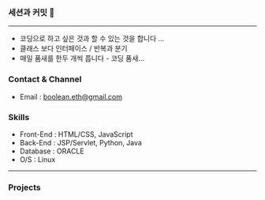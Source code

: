### 세션과 커밋  👋

<hr>

- 코딩으로 하고 싶은 것과 할 수 있는 것을 합니다 ...
- 클래스 보다 인터페이스 / 반복과 분기
- 매일 품새를 한두 개씩 풉니다 - 코딩 품새...

### Contact & Channel
- Email : boolean.eth@gmail.com
### Skills
- Front-End : HTML/CSS, JavaScript
- Back-End : JSP/Servlet, Python, Java
- Database : ORACLE
- O/S : Linux

<hr>

### Projects

